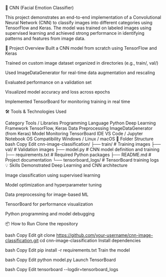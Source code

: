 🧠 CNN  (Facial Emotion Classifier)

This project demonstrates an end-to-end implementation of a Convolutional Neural Network (CNN) to classify images into different categories using TensorFlow and Keras. The model was trained on labeled images using supervised learning and achieved strong performance in identifying patterns and features from image data.

🚀 Project Overview
Built a CNN model from scratch using TensorFlow and Keras

Trained on custom image dataset organized in directories (e.g., train/, val/)

Used ImageDataGenerator for real-time data augmentation and rescaling

Evaluated performance on a validation set

Visualized model accuracy and loss across epochs

Implemented TensorBoard for monitoring training in real time

🛠️ Tools & Technologies Used

Category	Tools / Libraries
Programming Language	Python
Deep Learning Framework	TensorFlow, Keras
Data Preprocessing	ImageDataGenerator (from Keras)
Model Monitoring	TensorBoard
IDE	VS Code / Jupyter Notebook
OS Compatibility	Windows / Linux / macOS
📂 Folder Structure
bash
Copy
Edit
cnn-image-classification/
├── train/                    # Training images
├── val/                      # Validation images
├── model.py                  # CNN model definition and training
├── requirements.txt          # Required Python packages
├── README.md                 # Project documentation
└── tensorboard_logs/         # TensorBoard training logs
💡 Skills Demonstrated
Deep Learning and CNN architecture

Image classification using supervised learning

Model optimization and hyperparameter tuning

Data preprocessing for image-based ML

TensorBoard for performance visualization

Python programming and model debugging

📦 How to Run
Clone the repository

bash
Copy
Edit
git clone https://github.com/your-username/cnn-image-classification.git
cd cnn-image-classification
Install dependencies

bash
Copy
Edit
pip install -r requirements.txt
Train the model

bash
Copy
Edit
python model.py
Launch TensorBoard 

bash
Copy
Edit
tensorboard --logdir=tensorboard_logs
